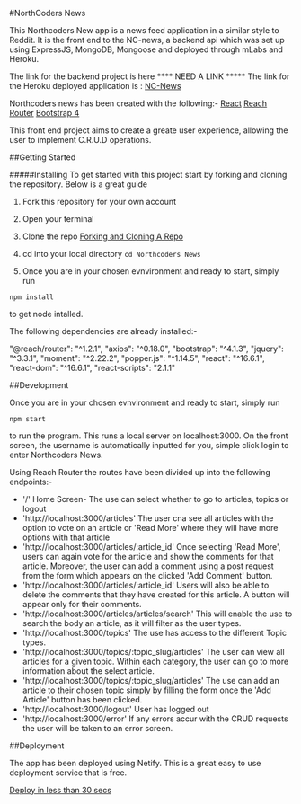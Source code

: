 #NorthCoders News

This Northcoders New app is a news feed application in a similar style to Reddit.  It is
the front end to the NC-news, a backend api which was set up using ExpressJS, MongoDB, Mongoose
and deployed through mLabs and Heroku.

The link for the backend project is here **** NEED A LINK *****
The link for the Heroku deployed application is : [NC-News](https://ncnew-pete.herokuapp.com/api)

Northcoders news has been created with the following:-
[React](https://reactjs.org/)
[Reach Router](https://reach.tech/router)
[Bootstrap 4](https://getbootstrap.com/)

This front end project aims to create a greate user experience, allowing the user to implement
C.R.U.D operations.

##Getting Started

#####Installing
To get started with this project start by forking and cloning the repository.  Below is a great 
guide


1. Fork this repository for your own account

2. Open your terminal

3. Clone the repo
[Forking and Cloning A Repo](https://help.github.com/articles/fork-a-repo/)

4. cd into your local directory
```cd Northcoders News```
5. Once you are in your chosen evnvironment and ready to start, simply run 

```npm install``` 

to get node intalled.

The following dependencies are already installed:-

"@reach/router": "^1.2.1",
"axios": "^0.18.0",
"bootstrap": "^4.1.3",
"jquery": "^3.3.1",
"moment": "^2.22.2",
"popper.js": "^1.14.5",
"react": "^16.6.1",
"react-dom": "^16.6.1",
"react-scripts": "2.1.1"

##Development

Once you are in your chosen evnvironment and ready to start, simply run 

```npm start``` 

to run the program.  This runs a local server on localhost:3000. On the
front screen, the username is automatically inputted for you, simple click 
login to enter Northcoders News.

Using Reach Router the routes have been divided up into the following endpoints:-

* '/' Home Screen- The use can select whether to go to articles, topics or logout
* 'http://localhost:3000/articles' The user cna see all articles with the option to
vote on an article or 'Read More' where they will have more options with that article
* 'http://localhost:3000/articles/:article_id' Once selecting 'Read More', users can
again vote for the article and show the comments for that article.  Moreover, the 
user can add a comment using a post request from the form which appears on the 
clicked 'Add Comment' button.
* 'http://localhost:3000/articles/:article_id' Users will also be able to delete the
comments that they have created for this article. A button will appear only for their
comments.
* 'http://localhost:3000/articles/articles/search' This will enable the use to search 
the body an article, as it will filter as the user types.
* 'http://localhost:3000/topics' The use has access to the different Topic types.
* 'http://localhost:3000/topics/:topic_slug/articles' The user can view all articles 
for a given topic. Within each category, the user can go to more information about the
select article.
* 'http://localhost:3000/topics/:topic_slug/articles' The use can add an article to their
chosen topic simply by filling the form once the 'Add Article' button has been clicked.
* 'http://localhost:3000/logout' User has logged out
* 'http://localhost:3000/error' If any errors accur with the CRUD requests the user will
be taken to an error screen.

##Deployment

The app has been deployed using Netify.  This is a great easy to use deployment service that
is free. 

[Deploy in less than 30 secs](https://www.netlify.com/blog/2016/07/22/deploy-react-apps-in-less-than-30-seconds/)



